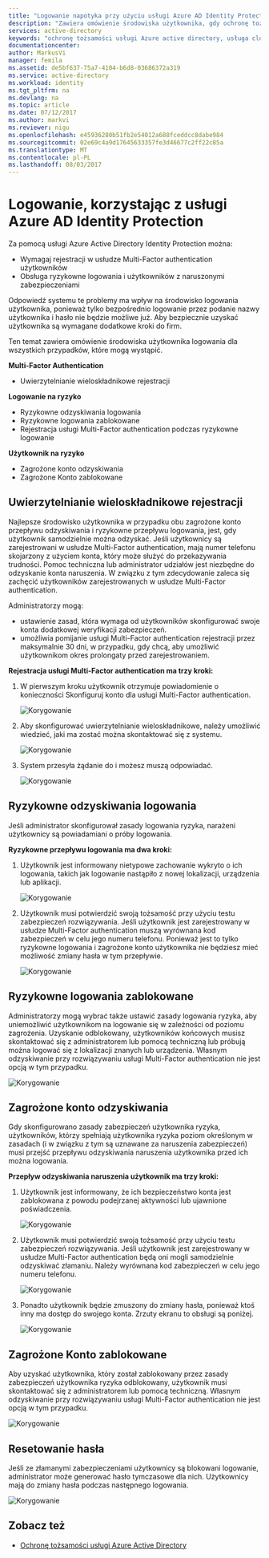 ```yaml
---
title: "Logowanie napotyka przy użyciu usługi Azure AD Identity Protection | Dokumentacja firmy Microsoft"
description: "Zawiera omówienie środowiska użytkownika, gdy ochronę tożsamości ma skorygowane lub skorygowane przez użytkownika lub uwierzytelnianie wieloskładnikowe jest wymagany przez zasady."
services: active-directory
keywords: "ochronę tożsamości usługi Azure active directory, usługa cloud app discovery, zarządzanie aplikacjami, zabezpieczeń, ryzyka, poziom ryzyka, luki w zabezpieczeniach, zasady zabezpieczeń"
documentationcenter: 
author: MarkusVi
manager: femila
ms.assetid: de5bf637-75a7-4104-b6d8-03686372a319
ms.service: active-directory
ms.workload: identity
ms.tgt_pltfrm: na
ms.devlang: na
ms.topic: article
ms.date: 07/12/2017
ms.author: markvi
ms.reviewer: nigu
ms.openlocfilehash: e45936280b51fb2e54012a688fceddcc8dabe984
ms.sourcegitcommit: 02e69c4a9d17645633357fe3d46677c2ff22c85a
ms.translationtype: MT
ms.contentlocale: pl-PL
ms.lasthandoff: 08/03/2017
---
```

# <a name="sign-in-experiences-with-azure-ad-identity-protection"></a>Logowanie, korzystając z usługi Azure AD Identity Protection
Za pomocą usługi Azure Active Directory Identity Protection można:

* Wymagaj rejestracji w usłudze Multi-Factor authentication użytkowników
* Obsługa ryzykowne logowania i użytkowników z naruszonymi zabezpieczeniami

Odpowiedź systemu te problemy ma wpływ na środowisko logowania użytkownika, ponieważ tylko bezpośrednio logowanie przez podanie nazwy użytkownika i hasło nie będzie możliwe już. Aby bezpiecznie uzyskać użytkownika są wymagane dodatkowe kroki do firm.

Ten temat zawiera omówienie środowiska użytkownika logowania dla wszystkich przypadków, które mogą wystąpić.

**Multi-Factor Authentication**

* Uwierzytelnianie wieloskładnikowe rejestracji

**Logowanie na ryzyko**

* Ryzykowne odzyskiwania logowania
* Ryzykowne logowania zablokowane
* Rejestracja usługi Multi-Factor authentication podczas ryzykowne logowanie

**Użytkownik na ryzyko**

* Zagrożone konto odzyskiwania
* Zagrożone Konto zablokowane

## <a name="multi-factor-authentication-registration"></a>Uwierzytelnianie wieloskładnikowe rejestracji
Najlepsze środowisko użytkownika w przypadku obu zagrożone konto przepływu odzyskiwania i ryzykowne przepływu logowania, jest, gdy użytkownik samodzielnie można odzyskać. Jeśli użytkownicy są zarejestrowani w usłudze Multi-Factor authentication, mają numer telefonu skojarzony z użyciem konta, który może służyć do przekazywania trudności. Pomoc techniczna lub administrator udziałów jest niezbędne do odzyskanie konta naruszenia. W związku z tym zdecydowanie zaleca się zachęcić użytkowników zarejestrowanych w usłudze Multi-Factor authentication. 

Administratorzy mogą:

* ustawienie zasad, która wymaga od użytkowników skonfigurować swoje konta dodatkowej weryfikacji zabezpieczeń. 
* umożliwia pomijanie usługi Multi-Factor authentication rejestracji przez maksymalnie 30 dni, w przypadku, gdy chcą, aby umożliwić użytkownikom okres prolongaty przed zarejestrowaniem.

**Rejestracja usługi Multi-Factor authentication ma trzy kroki:**

1. W pierwszym kroku użytkownik otrzymuje powiadomienie o konieczności Skonfiguruj konto dla usługi Multi-Factor authentication. 
   
    ![Korygowanie](./media/active-directory-identityprotection-flows/140.png "korygowania")
2. Aby skonfigurować uwierzytelnianie wieloskładnikowe, należy umożliwić wiedzieć, jaki ma zostać można skontaktować się z systemu.
   
    ![Korygowanie](./media/active-directory-identityprotection-flows/141.png "korygowania")
3. System przesyła żądanie do i możesz muszą odpowiadać.
   
    ![Korygowanie](./media/active-directory-identityprotection-flows/142.png "korygowania")

## <a name="risky-sign-in-recovery"></a>Ryzykowne odzyskiwania logowania
Jeśli administrator skonfigurował zasady logowania ryzyka, narażeni użytkownicy są powiadamiani o próby logowania. 

**Ryzykowne przepływu logowania ma dwa kroki:** 

1. Użytkownik jest informowany nietypowe zachowanie wykryto o ich logowania, takich jak logowanie nastąpiło z nowej lokalizacji, urządzenia lub aplikacji. 
   
    ![Korygowanie](./media/active-directory-identityprotection-flows/120.png "korygowania")
2. Użytkownik musi potwierdzić swoją tożsamość przy użyciu testu zabezpieczeń rozwiązywania. Jeśli użytkownik jest zarejestrowany w usłudze Multi-Factor authentication muszą wyrównana kod zabezpieczeń w celu jego numeru telefonu. Ponieważ jest to tylko ryzykowne logowania i zagrożone konto użytkownika nie będziesz mieć możliwość zmiany hasła w tym przepływie. 
   
    ![Korygowanie](./media/active-directory-identityprotection-flows/121.png "korygowania")

## <a name="risky-sign-in-blocked"></a>Ryzykowne logowania zablokowane
Administratorzy mogą wybrać także ustawić zasady logowania ryzyka, aby uniemożliwić użytkownikom na logowanie się w zależności od poziomu zagrożenia. Uzyskanie odblokowany, użytkowników końcowych musisz skontaktować się z administratorem lub pomocą techniczną lub próbują można logować się z lokalizacji znanych lub urządzenia. Własnym odzyskiwanie przy rozwiązywaniu usługi Multi-Factor authentication nie jest opcją w tym przypadku.

![Korygowanie](./media/active-directory-identityprotection-flows/200.png "korygowania")

## <a name="compromised-account-recovery"></a>Zagrożone konto odzyskiwania
Gdy skonfigurowano zasady zabezpieczeń użytkownika ryzyka, użytkowników, którzy spełniają użytkownika ryzyka poziom określonym w zasadach (i w związku z tym są uznawane za naruszenia zabezpieczeń) musi przejść przepływu odzyskiwania naruszenia użytkownika przed ich można logowania. 

**Przepływ odzyskiwania naruszenia użytkownik ma trzy kroki:**

1. Użytkownik jest informowany, że ich bezpieczeństwo konta jest zablokowana z powodu podejrzanej aktywności lub ujawnione poświadczenia.
   
    ![Korygowanie](./media/active-directory-identityprotection-flows/101.png "korygowania")
2. Użytkownik musi potwierdzić swoją tożsamość przy użyciu testu zabezpieczeń rozwiązywania. Jeśli użytkownik jest zarejestrowany w usłudze Multi-Factor authentication będą oni mogli samodzielnie odzyskiwać złamaniu. Należy wyrównana kod zabezpieczeń w celu jego numeru telefonu. 
   
   ![Korygowanie](./media/active-directory-identityprotection-flows/110.png "korygowania")
3. Ponadto użytkownik będzie zmuszony do zmiany hasła, ponieważ ktoś inny ma dostęp do swojego konta. 
   Zrzuty ekranu to obsługi są poniżej.
   
   ![Korygowanie](./media/active-directory-identityprotection-flows/111.png "korygowania")

## <a name="compromised-account-blocked"></a>Zagrożone Konto zablokowane
Aby uzyskać użytkownika, który został zablokowany przez zasady zabezpieczeń użytkownika ryzyka odblokowany, użytkownik musi skontaktować się z administratorem lub pomocą techniczną. Własnym odzyskiwanie przy rozwiązywaniu usługi Multi-Factor authentication nie jest opcją w tym przypadku.

![Korygowanie](./media/active-directory-identityprotection-flows/104.png "korygowania")

## <a name="reset-password"></a>Resetowanie hasła
Jeśli ze złamanymi zabezpieczeniami użytkownicy są blokowani logowanie, administrator może generować hasło tymczasowe dla nich. Użytkownicy mają do zmiany hasła podczas następnego logowania.

![Korygowanie](./media/active-directory-identityprotection-flows/160.png "korygowania")

## <a name="see-also"></a>Zobacz też
* [Ochronę tożsamości usługi Azure Active Directory](active-directory-identityprotection.md) 

